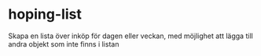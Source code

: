 # hoping-list
Skapa en lista över inköp för dagen eller veckan, med möjlighet att lägga till andra objekt som inte finns i listan
